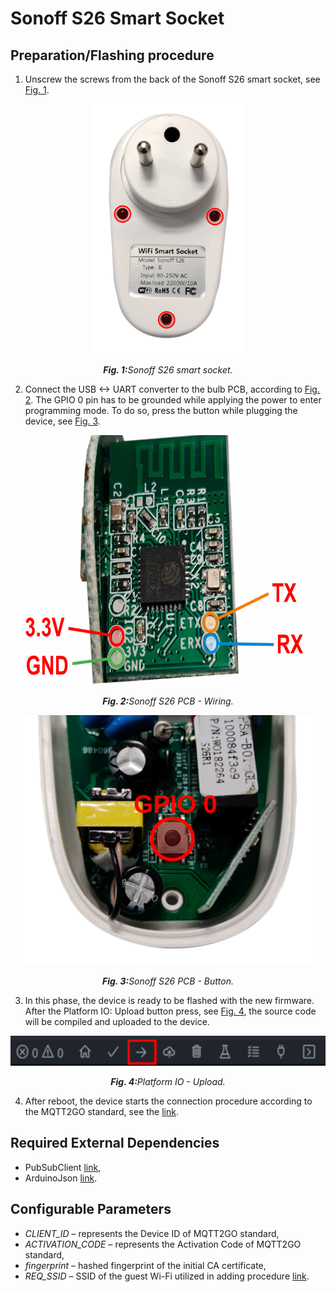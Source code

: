 # Sonoff S26 Smart Socket

## Preparation/Flashing procedure

1. Unscrew the screws from the back of the Sonoff S26 smart socket, see <a href="#fig1">Fig. 1</a>.

<p align="center" >
	<img src="S26.svg" alt="Sonoff S26 smart socket" height="400">
</p>
<p align="center" >
	<a name="fig1"></a><em><strong>Fig. 1:</strong>Sonoff S26 smart socket.</em>
</p>

2. Connect the USB <-> UART converter to the bulb PCB, according to <a href="#fig2">Fig. 2</a>. The GPIO 0 pin has to be grounded while applying the power to enter programming mode. To do so, press the button while plugging the device, see <a href="#fig3">Fig. 3</a>.

<p align="center" >
	<img src="S26_open.svg" alt="Sonoff S26 PCB - Wiring" height="400">
</p>
<p align="center" >
	<a name="fig2"></a><em><strong>Fig. 2:</strong>Sonoff S26 PCB - Wiring.</em>
</p>

<p align="center" >
	<img src="S26_btn.svg" alt="Sonoff S26 PCB - Button" height="400">
</p>
<p align="center" >
	<a name="fig3"></a><em><strong>Fig. 3:</strong>Sonoff S26 PCB - Button.</em>
</p>

3. In this phase, the device is ready to be flashed with the new firmware. After the Platform IO: Upload button press, see <a href="#fig4">Fig. 4</a>, the source code will be compiled and uploaded to the device.

<p align="center" >
	<img src="platformio.svg" alt="VS Code Upload." height="48">
</p>
<p align="center" >
	<a name="fig4"></a><em><strong>Fig. 4:</strong>Platform IO - Upload.</em>
</p>

4. After reboot, the device starts the connection procedure according to the MQTT2GO standard, see the [link](https://mqtt2go.github.io/).

## Required External Dependencies

* PubSubClient [link](https://github.com/knolleary/pubsubclient),
* ArduinoJson [link](https://github.com/bblanchon/ArduinoJson).


## Configurable Parameters

* _CLIENT_ID_ – represents the Device ID of MQTT2GO standard,
* _ACTIVATION_CODE_ – represents the Activation Code of MQTT2GO standard,
* _fingerprint_ – hashed fingerprint of the initial CA certificate,
* _REQ_SSID_ – SSID of the guest Wi-Fi utilized in adding procedure [link](https://mqtt2go.github.io/add-wifi.html).

